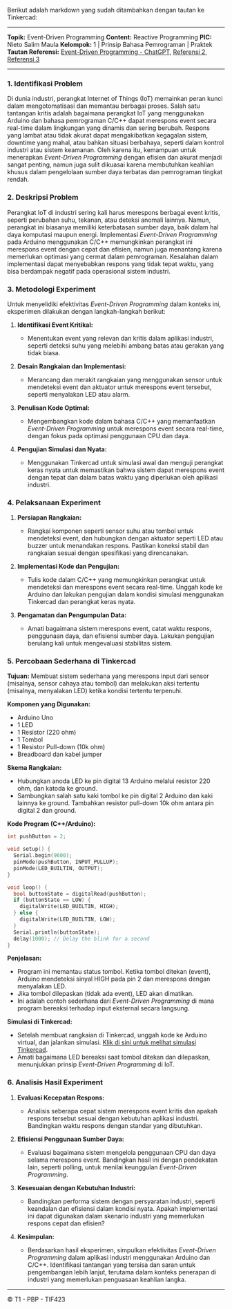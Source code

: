 Berikut adalah markdown yang sudah ditambahkan dengan tautan ke Tinkercad:

---

**Topik:** Event-Driven Programming
**Content:** Reactive Programming
**PIC:** Nieto Salim Maula
**Kelompok:** 1 | Prinsip Bahasa Pemrograman | Praktek
**Tautan Referensi:** [Event-Driven Programming - ChatGPT](https://chatgpt.com/share/8422f857-3d6c-4171-b587-73b906d905e9), [Referensi 2](#), [Referensi 3](#)

---

### 1. Identifikasi Problem

Di dunia industri, perangkat Internet of Things (IoT) memainkan peran kunci dalam mengotomatisasi dan memantau berbagai proses. Salah satu tantangan kritis adalah bagaimana perangkat IoT yang menggunakan Arduino dan bahasa pemrograman C/C++ dapat merespons event secara real-time dalam lingkungan yang dinamis dan sering berubah. Respons yang lambat atau tidak akurat dapat mengakibatkan kegagalan sistem, downtime yang mahal, atau bahkan situasi berbahaya, seperti dalam kontrol industri atau sistem keamanan. Oleh karena itu, kemampuan untuk menerapkan *Event-Driven Programming* dengan efisien dan akurat menjadi sangat penting, namun juga sulit dikuasai karena membutuhkan keahlian khusus dalam pengelolaan sumber daya terbatas dan pemrograman tingkat rendah.

### 2. Deskripsi Problem

Perangkat IoT di industri sering kali harus merespons berbagai event kritis, seperti perubahan suhu, tekanan, atau deteksi anomali lainnya. Namun, perangkat ini biasanya memiliki keterbatasan sumber daya, baik dalam hal daya komputasi maupun energi. Implementasi *Event-Driven Programming* pada Arduino menggunakan C/C++ memungkinkan perangkat ini merespons event dengan cepat dan efisien, namun juga menantang karena memerlukan optimasi yang cermat dalam pemrograman. Kesalahan dalam implementasi dapat menyebabkan respons yang tidak tepat waktu, yang bisa berdampak negatif pada operasional sistem industri.

### 3. Metodologi Experiment

Untuk menyelidiki efektivitas *Event-Driven Programming* dalam konteks ini, eksperimen dilakukan dengan langkah-langkah berikut:

1. **Identifikasi Event Kritikal:**
   - Menentukan event yang relevan dan kritis dalam aplikasi industri, seperti deteksi suhu yang melebihi ambang batas atau gerakan yang tidak biasa.

2. **Desain Rangkaian dan Implementasi:**
   - Merancang dan merakit rangkaian yang menggunakan sensor untuk mendeteksi event dan aktuator untuk merespons event tersebut, seperti menyalakan LED atau alarm.

3. **Penulisan Kode Optimal:**
   - Mengembangkan kode dalam bahasa C/C++ yang memanfaatkan *Event-Driven Programming* untuk merespons event secara real-time, dengan fokus pada optimasi penggunaan CPU dan daya.

4. **Pengujian Simulasi dan Nyata:**
   - Menggunakan Tinkercad untuk simulasi awal dan menguji perangkat keras nyata untuk memastikan bahwa sistem dapat merespons event dengan tepat dan dalam batas waktu yang diperlukan oleh aplikasi industri.

### 4. Pelaksanaan Experiment

1. **Persiapan Rangkaian:**
   - Rangkai komponen seperti sensor suhu atau tombol untuk mendeteksi event, dan hubungkan dengan aktuator seperti LED atau buzzer untuk menandakan respons. Pastikan koneksi stabil dan rangkaian sesuai dengan spesifikasi yang direncanakan.

2. **Implementasi Kode dan Pengujian:**
   - Tulis kode dalam C/C++ yang memungkinkan perangkat untuk mendeteksi dan merespons event secara real-time. Unggah kode ke Arduino dan lakukan pengujian dalam kondisi simulasi menggunakan Tinkercad dan perangkat keras nyata.

3. **Pengamatan dan Pengumpulan Data:**
   - Amati bagaimana sistem merespons event, catat waktu respons, penggunaan daya, dan efisiensi sumber daya. Lakukan pengujian berulang kali untuk mengevaluasi stabilitas sistem.

### 5. Percobaan Sederhana di Tinkercad

**Tujuan:** Membuat sistem sederhana yang merespons input dari sensor (misalnya, sensor cahaya atau tombol) dan melakukan aksi tertentu (misalnya, menyalakan LED) ketika kondisi tertentu terpenuhi.

**Komponen yang Digunakan:**
- Arduino Uno
- 1 LED
- 1 Resistor (220 ohm)
- 1 Tombol
- 1 Resistor Pull-down (10k ohm)
- Breadboard dan kabel jumper

**Skema Rangkaian:**
- Hubungkan anoda LED ke pin digital 13 Arduino melalui resistor 220 ohm, dan katoda ke ground.
- Sambungkan salah satu kaki tombol ke pin digital 2 Arduino dan kaki lainnya ke ground. Tambahkan resistor pull-down 10k ohm antara pin digital 2 dan ground.

**Kode Program (C++/Arduino):**
```cpp
int pushButton = 2;

void setup() {
  Serial.begin(9600);
  pinMode(pushButton, INPUT_PULLUP);
  pinMode(LED_BUILTIN, OUTPUT);
}

void loop() {
  bool buttonState = digitalRead(pushButton);
  if (buttonState == LOW) {
    digitalWrite(LED_BUILTIN, HIGH);
  } else {
    digitalWrite(LED_BUILTIN, LOW);
  }
  Serial.println(buttonState);
  delay(1000); // Delay the blink for a second
}
```

**Penjelasan:**
- Program ini memantau status tombol. Ketika tombol ditekan (event), Arduino mendeteksi sinyal HIGH pada pin 2 dan merespons dengan menyalakan LED.
- Jika tombol dilepaskan (tidak ada event), LED akan dimatikan.
- Ini adalah contoh sederhana dari *Event-Driven Programming* di mana program bereaksi terhadap input eksternal secara langsung.

**Simulasi di Tinkercad:**
- Setelah membuat rangkaian di Tinkercad, unggah kode ke Arduino virtual, dan jalankan simulasi. [Klik di sini untuk melihat simulasi Tinkercad](https://www.tinkercad.com/things/5SQFgfKnRz6-019-nieto-event-driven).
- Amati bagaimana LED bereaksi saat tombol ditekan dan dilepaskan, menunjukkan prinsip *Event-Driven Programming* di IoT.

### 6. Analisis Hasil Experiment

1. **Evaluasi Kecepatan Respons:**
   - Analisis seberapa cepat sistem merespons event kritis dan apakah respons tersebut sesuai dengan kebutuhan aplikasi industri. Bandingkan waktu respons dengan standar yang dibutuhkan.

2. **Efisiensi Penggunaan Sumber Daya:**
   - Evaluasi bagaimana sistem mengelola penggunaan CPU dan daya selama merespons event. Bandingkan hasil ini dengan pendekatan lain, seperti polling, untuk menilai keunggulan *Event-Driven Programming*.

3. **Kesesuaian dengan Kebutuhan Industri:**
   - Bandingkan performa sistem dengan persyaratan industri, seperti keandalan dan efisiensi dalam kondisi nyata. Apakah implementasi ini dapat digunakan dalam skenario industri yang memerlukan respons cepat dan efisien?

4. **Kesimpulan:**
   - Berdasarkan hasil eksperimen, simpulkan efektivitas *Event-Driven Programming* dalam aplikasi industri menggunakan Arduino dan C/C++. Identifikasi tantangan yang tersisa dan saran untuk pengembangan lebih lanjut, terutama dalam konteks penerapan di industri yang memerlukan penguasaan keahlian langka.

---

© T1 - PBP - TIF423
